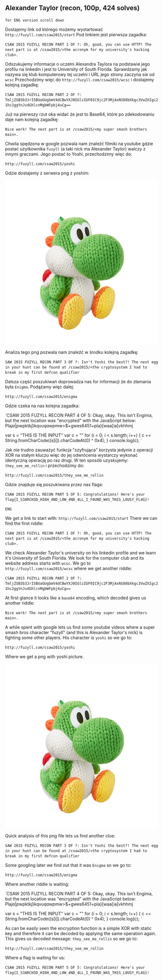## Alexander Taylor (recon, 100p, 424 solves)

`for ENG version scroll down`

Dostajemy link od którego możemy wystartować `http://fuzyll.com/csaw2015/start`
Pod linkiem jest pierwsza zagadka:

`CSAW 2015 FUZYLL RECON PART 1 OF ?: Oh, good, you can use HTTP! The next part is at /csaw2015/<the acronym for my university's hacking club>.`

Odszukujemy informacje o uczelni Alexandra Taylora na podstawie jego profilu na linkedin i jest to University of South Florida. Sprawdzamy jak nazywa się klub komputerowy tej uczelni i URL jego strony zaczyna sie od `wcsc`
Przechodzimy więc do `http://fuzyll.com/csaw2015/wcsc` i dostajemy kolejną zagadkę:

`CSAW 2015 FUZYLL RECON PART 2 OF ?: TmljZSB3b3JrISBUaGUgbmV4dCBwYXJ0IGlzIGF0IC9jc2F3MjAxNS88bXkgc3VwZXIgc21hc2ggYnJvdGhlcnMgbWFpbj4uCg==`

Już na pierwszy rzut oka widać że jest to Base64, które po zdekodowaniu daje nam kolejną zagadkę:

`Nice work! The next part is at /csaw2015/<my super smash brothers main>.`

Chwila spędzona w google pozwala nam znaleźć filmiki na youtube gdzie postać użytkownika `fuzyll` (a taki nick ma Alexander Taylor) walczy z innymi graczami. Jego postać to Yoshi, przechodzimy więc do:

`http://fuzyll.com/csaw2015/yoshi`

Gdzie dostajemy z serwera png z yoshim:

![](./yoshi.png)

Analiza tego png pozwala nam znaleźć w środku kolejną zagadkę:

`SAW 2015 FUZYLL RECON PART 3 OF ?: Isn't Yoshi the best?! The next egg in your hunt can be found at /csaw2015/<the cryptosystem I had to break in my first defcon qualifier`

Dalsza część poszukiwań doprowadza nas for informacji że do złamania była `Enigma`. Podążamy więc dalej:

`http://fuzyll.com/csaw2015/enigma`

Gdzie czeka na nas kolejna zagadka:

`CSAW 2015 FUZYLL RECON PART 4 OF 5: Okay, okay. This isn't Engima, but the next location was "encrypted" with the JavaScript below: Pla$ja|p$wpkt$kj$}kqv$uqawp$mw>$+gwes6451+pla}[waa[ia[vkhhmj

var s = "THIS IS THE INPUT"
var c = ""
for (i = 0; i < s.length; i++) {
    c += String.fromCharCode((s[i]).charCodeAt(0) ^ 0x4);
}
console.log(c);
`

Jak nie trudno zauważyć funkcja "szyfrująca" korzysta jedynie z operacji XOR na stałym kluczu więc do jej odwrócenia wystarczy wykonać identyczną operację po raz drugi. W ten sposób uzyskujemy: `they_see_me_rollin` i przechodzimy do:

`http://fuzyll.com/csaw2015/they_see_me_rollin`

Gdzie znajduje się poszukiwana przez nas flaga:

`CSAW 2015 FUZYLL RECON PART 5 OF 5: Congratulations! Here's your flag{I_S3ARCH3D_HI6H_4ND_L0W_4ND_4LL_I_F0UND_W4S_TH1S_L0USY_FL4G}!`


`ENG`

We get a link to start with: `http://fuzyll.com/csaw2015/start`
There we can find the first riddle:

`CSAW 2015 FUZYLL RECON PART 1 OF ?: Oh, good, you can use HTTP! The next part is at /csaw2015/<the acronym for my university's hacking club>.`

We check Alexander Taylor's university on his linkedin profile and we learn it's University of South Florida. We look for the computer club and its website address starts with `wcsc`.
We go to `http://fuzyll.com/csaw2015/wcsc` where we get another riddle:

`CSAW 2015 FUZYLL RECON PART 2 OF ?: TmljZSB3b3JrISBUaGUgbmV4dCBwYXJ0IGlzIGF0IC9jc2F3MjAxNS88bXkgc3VwZXIgc21hc2ggYnJvdGhlcnMgbWFpbj4uCg==`

At first glance it looks like a `base64` encoding, which decoded gives us another riddle:

`Nice work! The next part is at /csaw2015/<my super smash brothers main>.`

A while spent with google lets us find some youtube videos where a super smash bros character "fuzyll" (and this is Alexander Taylor's nick) is fighting some other players. His character is `yoshi` so we go to:

`http://fuzyll.com/csaw2015/yoshi`

Where we get a png with yoshi picture. 

![](./yoshi.png)

Quick analysis of this png file lets us find another clue:

`SAW 2015 FUZYLL RECON PART 3 OF ?: Isn't Yoshi the best?! The next egg in your hunt can be found at /csaw2015/<the cryptosystem I had to break in my first defcon qualifier`

Some googling later we find out that it was `Enigma` so we go to:

`http://fuzyll.com/csaw2015/enigma`

Where another riddle is waiting:

`CSAW 2015 FUZYLL RECON PART 4 OF 5: Okay, okay. This isn't Engima, but the next location was "encrypted" with the JavaScript below: Pla$ja|p$wpkt$kj$}kqv$uqawp$mw>$+gwes6451+pla}[waa[ia[vkhhmj

var s = "THIS IS THE INPUT"
var c = ""
for (i = 0; i < s.length; i++) {
    c += String.fromCharCode((s[i]).charCodeAt(0) ^ 0x4);
}
console.log(c);
`

As can be easily seen the encryption function is a simple XOR with static key and therefore it can be decoded by applying the same operation again. This gives us decoded message: `they_see_me_rollin` so we go to:

`http://fuzyll.com/csaw2015/they_see_me_rollin`

Where a flag is waiting for us:

`CSAW 2015 FUZYLL RECON PART 5 OF 5: Congratulations! Here's your flag{I_S3ARCH3D_HI6H_4ND_L0W_4ND_4LL_I_F0UND_W4S_TH1S_L0USY_FL4G}!`